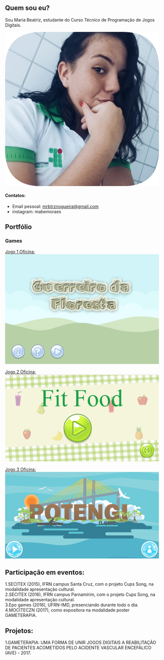 
## [](#header-2)Quem sou eu?
  Sou Maria Beatriz, estudante do Curso Técnico de Programação de Jogos Digitais.

![](bia.jpeg)


#### [](#header-4)Contatos: 

* Email pessoal: mrbtrznogueira@gmail.com
* instagram: mabemoraes

## [](#header-2)Portfólio 

### [](#header-3)Games  
[Jogo 1 Oficina: ![](gf.png)](https://emanuellicarine.github.io/GuerreiroDaFloresta/) 

[Jogo 2 Oficina: ![](ff.png)](https://mrbtrzmoraes.github.io/FitFood/) 

[Jogo 3 Oficina: ![](pq.png)](https://mrbtrzmoraes.github.io/Quiz1/) 

## [](#header-2)Participação em eventos:
1.SECITEX (2015), IFRN campus Santa Cruz, com o projeto Cups Song, na modalidade apresentação cultural.   
2.SECITEX (2016), IFRN campus Parnamirim, com o projeto Cups Song, na modalidade apresentação cultural.  
3.Epo games (2016), UFRN-IMD, presenciando durante todo o dia.  
4.MOCITECZN (2017), como expositora na modalidade poster GAMETERAPIA.  

## [](#header-2)Projetos: 
1.GAMETERAPIA: UMA FORMA DE UNIR JOGOS DIGITAIS A REABILITAÇÃO DE PACIENTES ACOMETIDOS PELO ACIDENTE VASCULAR ENCEFÁLICO (AVE) - 2017.

